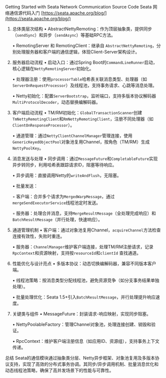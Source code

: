 Getting Started with Seata Network Communication Source Code
Seata 网络通信源代码入门
[https://seata.apache.org/blog/](https://seata.apache.org/blog/)

1. 总体类层次结构
   • AbstractNettyRemoting：作为顶层抽象类，提供同步（`sendSync`）和异步（`sendAsync`）等基础RPC方法。

   • RemotingServer 和 RemotingClient：继承自 `AbstractNettyRemoting`，分别处理服务器和客户端的通信逻辑，体现Client-Server架构设计。


2. 服务器启动流程
   • 启动入口：通过Spring Boot的`CommandLineRunner`启动，核心逻辑在`NettyRemotingServer`初始化。

   • 处理器注册：使用`processorTable`哈希表关联消息类型、处理器（如`ServerOnRequestProcessor`）及线程池，支持事务请求、心跳等消息处理。

   • Netty初始化：配置`ServerBootstrap`，监听端口，支持多版本协议解码器`MultiProtocolDecoder`，动态替换编解码器。


3. 客户端启动流程
   • TM/RM初始化：`GlobalTransactionScanner`创建`TmNettyRemotingClient`和`RmNettyRemotingClient`，注册不同处理器（如
   `ClientOnResponseProcessor`）。

   • 通道管理：通过`NettyClientChannelManager`管理连接，使用`GenericKeyedObjectPool`对象池复用Channel，按角色（TM/RM）生成
   `NettyPoolKey`。


4. 消息发送与处理
   • 同步调用：通过`MessageFuture`和`CompletableFuture`实现异步转同步，利用哈希表跟踪请求ID，阻塞等待响应。

   • 异步调用：直接调用Netty的`writeAndFlush`，无阻塞。

   • 批量发送：

   ◦ 客户端：合并多个请求为`MergedWarpMessage`，通过`mergeSendExecutorService`线程池定时发送。

   ◦ 服务器：处理合并消息，支持`MergeResultMessage`（全处理完成响应）和`BatchResultMessage`（并行处理，快速响应）。


5. 通道管理机制
   • 客户端：通过对象池复用Channel，`acquireChannel`方法检查连接有效性，失败时重连。

   • 服务器：`ChannelManager`维护客户端连接，处理TM/RM注册请求，记录`RpcContext`和资源映射，支持按`resourceId`和`clientId`
   查找通道。


6. 性能优化与设计亮点
   • 多版本协议：动态切换编解码器，兼容不同版本客户端。

   • 线程池策略：按消息类型分配线程池，避免资源竞争（如分支事务结果单独处理）。

   • 批量处理优化：Seata 1.5+引入`BatchResultMessage`，并行处理提升响应速度。


7. 关键类与组件
   • MessageFuture：封装请求-响应映射，实现同步阻塞。

   • NettyPoolableFactory：管理Channel对象池，处理连接创建、销毁和验证。

   • RpcContext：维护客户端注册信息（如应用ID、资源组），支持事务上下文传递。

总结
Seata的通信模块通过抽象类分层、Netty异步框架、对象池复用及多版本协议支持，实现了高效的分布式事务协调。其同步/异步调用机制、批量消息优化和动态线程池策略，确保了高并发场景下的性能与可靠性。